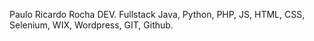 Paulo Ricardo Rocha
DEV. Fullstack
Java, Python, PHP, JS, HTML, CSS, Selenium, WIX, Wordpress, GIT, Github.
